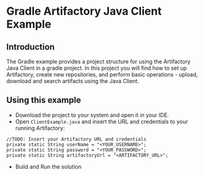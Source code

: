 # Gradle Artifactory Java Client Example

## Introduction
The Gradle example provides a project structure for using the Artifactory Java Client in a gradle project.
In this project you will find how to set up Artifactory, create new repositories, and perform basic
operations - upload, download and search artifacts using the Java Client.

## Using this example
* Download the project to your system and open it in your IDE.
* Open `ClientExample.java` and insert the URL and credentials to your running Artifactory:
```
//TODO: Insert your Artifactory URL and credentials
private static String userName = "<YOUR_USERNAME>";
private static String password = "<YOUR_PASSWORD>";
private static String artifactoryUrl = "<ARTIFACTORY_URL>";
```
* Build and Run the solution